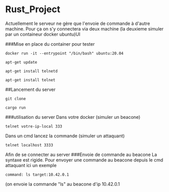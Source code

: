 # Rust_Project

 Actuellement le serveur ne gère que l'envoie de commande à d'autre machine.
 Pour ça on s'y connectera via deux machine (la deuxieme simuler par un containeur docker ubuntu)UI
 
 ###Mise en place du container pour tester
 ```
 docker run -it --entrypoint "/bin/bash" ubuntu:20.04
 ```
 ```
 apt-get update
 ```
```
apt-get install telnetd
```
```
apt-get install telnet
```

##Lancement du server
 ```
 git clone
 ```
 ```
 cargo run
 ```
 ###utilisation du server
 Dans votre docker (simuler un beacone)
 ```
 telnet votre-ip-local 333
 ```
 Dans un cmd lancez la commande (simuler un attaquant)
 ```
 telnet localhost 3333
 ```
 Afin de se connecter au server
 ###Envoie de commande au beacone 
 La syntaxe est rigide.
 Pour envoyer une commande au beacone depuis le cmd attaquant
 ici un exemple
 ```
 command: ls target:10.42.0.1
 ```
 (on envoie la commande "ls" au beacone d'ip 10.42.0.1
